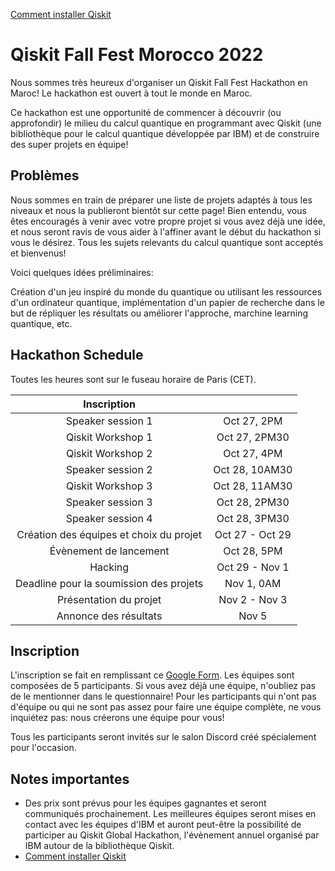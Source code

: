 
[Comment installer Qiskit](./installer-qiskit.md)

# Qiskit Fall Fest Morocco 2022

Nous sommes très heureux d'organiser un Qiskit Fall Fest Hackathon en Maroc! Le hackathon est ouvert à tout le monde en Maroc.

Ce hackathon est une opportunité de commencer à découvrir (ou approfondir) le milieu du calcul quantique en programmant avec Qiskit (une bibliothèque pour le calcul quantique développée par IBM) et de construire des super projets en équipe!


## Problèmes

Nous sommes en train de préparer une liste de projets adaptés à tous les niveaux et nous la publieront bientôt sur cette page! Bien entendu, vous êtes encouragés à venir avec votre propre projet si vous avez déjà une idée, et nous seront ravis de vous aider à l'affiner avant le début du hackathon si vous le désirez. Tous les sujets relevants du calcul quantique sont acceptés et bienvenus! 

Voici quelques idées préliminaires:

Création d'un jeu inspiré du monde du quantique ou utilisant les ressources d'un ordinateur quantique, implémentation d'un papier de recherche dans le but de répliquer les résultats ou améliorer l'approche, marchine learning quantique, etc.



## Hackathon Schedule 

Toutes les heures sont sur le fuseau horaire de Paris (CET).

| Inscription                             |                 |
|:---------------------------------------:|:---------------:|
| Speaker session 1                       | Oct 27, 2PM     |
| Qiskit Workshop 1                       | Oct 27, 2PM30   |
| Qiskit Workshop 2                       | Oct 27, 4PM     |
| Speaker session 2                       | Oct 28, 10AM30  |
| Qiskit Workshop 3                       | Oct 28, 11AM30  |
| Speaker session 3                       | Oct 28, 2PM30  |
| Speaker session 4                       | Oct 28, 3PM30  |
| Création des équipes et choix du projet | Oct 27 - Oct 29 |
| Évènement de lancement                  | Oct 28, 5PM     |
| Hacking                                 | Oct 29 - Nov 1  |
| Deadline pour la soumission des projets | Nov 1, 0AM     |
| Présentation du projet                  | Nov 2 - Nov 3   |
| Annonce des résultats                   | Nov 5           |


## Inscription
L'inscription se fait en remplissant ce [Google Form](https://forms.gle/VnTBQsHq2jKtp2fE7). Les équipes sont composées de 5 participants. Si vous avez déjà une équipe, n'oubliez pas de le mentionner dans le questionnaire! Pour les participants qui n'ont pas d'équipe ou qui ne sont pas assez pour faire une équipe complète, ne vous inquiétez pas: nous créerons une équipe pour vous!

Tous les participants seront invités sur le salon Discord créé spécialement pour l'occasion.


## Notes importantes
  * Des prix sont prévus pour les équipes gagnantes et seront communiqués prochainement. Les meilleures équipes seront mises en contact avec les équipes d'IBM et auront peut-être la possibilité de participer au Qiskit Global Hackathon, l'évènement annuel organisé par IBM autour de la bibliothèque Qiskit.
  * [Comment installer Qiskit](./installer-qiskit.md)



